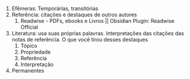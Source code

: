 1. Efêmeras: Temporárias, transitórias
2. Referência: citações e destaques de outros autores
	1. Readwise - PDFs, ebooks e Livros || Obsidian Plugin: Readwise Official
3. Literatura: usa suas próprias palavras. Interpretações das citações das notas de referência. O que você tirou desses destaques
	1. Tópico
	2. Propriedade
	3. Referência
	4. Interpretação
4. Permanentes